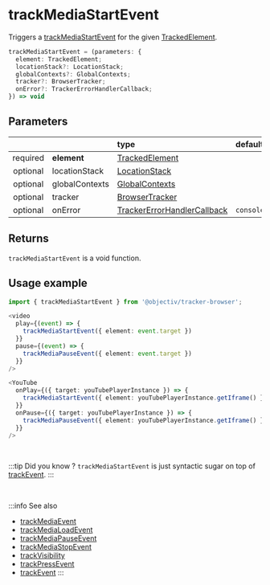 # trackMediaStartEvent

Triggers a [trackMediaStartEvent](/taxonomy/reference/events/MediaStartEvent.md) for the given [TrackedElement](/tracking/api-reference/definitions/TrackedElement.md).

```typescript
trackMediaStartEvent = (parameters: {
  element: TrackedElement;
  locationStack?: LocationStack;
  globalContexts?: GlobalContexts;
  tracker?: BrowserTracker;
  onError?: TrackerErrorHandlerCallback;
}) => void
```

## Parameters
|          |             | type                                                                                                                                                     | default value
| :-:      | :--         | :--                                                                                                                                                      | :--           
| required | **element**    | [TrackedElement](/tracking/api-reference/definitions/TrackedElement.md)                           |
| optional | locationStack  | [LocationStack](/tracking/api-reference/core/LocationStack.md)                                    |
| optional | globalContexts | [GlobalContexts](/tracking/api-reference/core/GlobalContexts.md)                                  |
| optional | tracker        | [BrowserTracker](/tracking/api-reference/general/BrowserTracker.md)                               |
| optional | onError        | [TrackerErrorHandlerCallback](/tracking/api-reference/definitions/TrackerErrorHandlerCallback.md) | `console.error`

## Returns
`trackMediaStartEvent` is a void function.

## Usage example

```typescript jsx
import { trackMediaStartEvent } from '@objectiv/tracker-browser';
```

```typescript jsx
<video
  play={(event) => {
    trackMediaStartEvent({ element: event.target })
  }}
  pause={(event) => {
    trackMediaPauseEvent({ element: event.target })
  }}
/>
```

```typescript jsx
<YouTube
  onPlay={({ target: youTubePlayerInstance }) => {
    trackMediaStartEvent({ element: youTubePlayerInstance.getIframe() })
  }}
  onPause={({ target: youTubePlayerInstance }) => {
    trackMediaPauseEvent({ element: youTubePlayerInstance.getIframe() })
  }}
/>
```

<br />

:::tip Did you know ?
`trackMediaStartEvent` is just syntactic sugar on top of [trackEvent](/tracking/api-reference/eventTrackers/trackEvent.md).
:::

<br />

:::info See also
- [trackMediaEvent](/tracking/api-reference/eventTrackers/trackMediaEvent.md)
- [trackMediaLoadEvent](/tracking/api-reference/eventTrackers/trackMediaLoadEvent.md)
- [trackMediaPauseEvent](/tracking/api-reference/eventTrackers/trackMediaPauseEvent.md)
- [trackMediaStopEvent](/tracking/api-reference/eventTrackers/trackMediaStopEvent.md)
- [trackVisibility](/tracking/api-reference/eventTrackers/trackVisibility.md)
- [trackPressEvent](/tracking/api-reference/eventTrackers/trackPressEvent.md)
- [trackEvent](/tracking/api-reference/eventTrackers/trackEvent.md)
  :::
